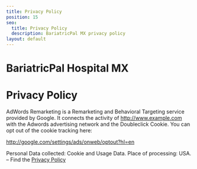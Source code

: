 ```yaml
---
title: Privacy Policy
position: 15
seo:
  title: Privacy Policy
  description: BariatricPal MX privacy policy
layout: default
---
```


<div class='wrap'>
  <div class='section u-py6'>
    <div class='section-row'>
      <div class='section-chunk u-size5of13 u-px4 u-mAuto u-sm-size10of12 u-sm-alignCenter u-sm-clear'>
        <h1 class='u-mt1'>
          <strong>
            BariatricPal Hospital MX
          </strong>
        </h1>
        <h1 class='u-textPrimary'>
          Privacy Policy
        </h1>
      </div>
      <div class='section-chunk u-size8of13 u-px4 u-sm-sizeFull u-sm-mt3'>
        <div class='article'>
          <p>AdWords Remarketing is a Remarketing and Behavioral Targeting service provided by Google. It connects the activity of <a href='http://www.example.com/' target='_blank'>http://www.example.com</a> with the Adwords advertising network and the Doubleclick Cookie. You can opt out of the cookie tracking here:
          </p>
          <p>
            <a href="http://google.com/settings/ads/onweb/optout?hl=en" target="_blank">
              http://google.com/settings/ads/onweb/optout?hl=en
            </a>
          </p>
          <p>
            Personal Data collected: Cookie and Usage Data. Place of processing: USA. – Find the <a href="https://www.google.com/intl/en/policies/privacy/" target='_blank'>Privacy Policy</a>
          </p>
        </div>
      </div>
    </div>
  </div>
</div>

